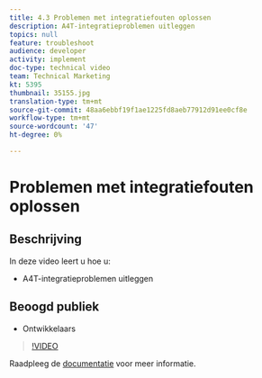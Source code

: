 ```yaml
---
title: 4.3 Problemen met integratiefouten oplossen
description: A4T-integratieproblemen uitleggen
topics: null
feature: troubleshoot
audience: developer
activity: implement
doc-type: technical video
team: Technical Marketing
kt: 5395
thumbnail: 35155.jpg
translation-type: tm+mt
source-git-commit: 48aa6ebbf19f1ae1225fd8aeb77912d91ee0cf8e
workflow-type: tm+mt
source-wordcount: '47'
ht-degree: 0%

---
```



# Problemen met integratiefouten oplossen

## Beschrijving

In deze video leert u hoe u:

* A4T-integratieproblemen uitleggen

## Beoogd publiek

* Ontwikkelaars

>[!VIDEO](https://video.tv.adobe.com/v/35155/?quality=12)

Raadpleeg de [documentatie](https://docs.adobe.com/content/help/en/target/using/integrate/a4t/troubleshoot-a4t/a4t-troubleshooting.html) voor meer informatie.

